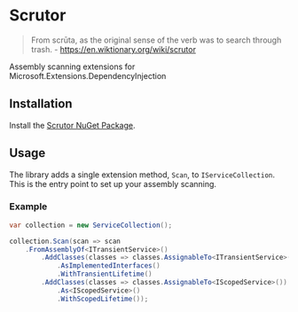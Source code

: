 # Scrutor

> From scrūta, as the original sense of the verb was to search through trash. - https://en.wiktionary.org/wiki/scrutor

Assembly scanning extensions for Microsoft.Extensions.DependencyInjection

## Installation

Install the [Scrutor NuGet Package](https://www.nuget.org/packages/Scrutor).

## Usage

The library adds a single extension method, `Scan`, to `IServiceCollection`. This is the entry point to set up your assembly scanning.

### Example

```csharp
var collection = new ServiceCollection();

collection.Scan(scan => scan
    .FromAssemblyOf<ITransientService>()
        .AddClasses(classes => classes.AssignableTo<ITransientService>())
            .AsImplementedInterfaces()
            .WithTransientLifetime()
        .AddClasses(classes => classes.AssignableTo<IScopedService>())
            .As<IScopedService>()
            .WithScopedLifetime());
```
